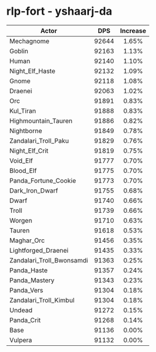 # rlp-fort - yshaarj-da
| Actor | DPS | Increase |
|---|:---:|:---:|
|Mechagnome|92644|1.65%|
|Goblin|92163|1.13%|
|Human|92140|1.10%|
|Night_Elf_Haste|92132|1.09%|
|Gnome|92118|1.08%|
|Draenei|92063|1.02%|
|Orc|91891|0.83%|
|Kul_Tiran|91888|0.83%|
|Highmountain_Tauren|91886|0.82%|
|Nightborne|91849|0.78%|
|Zandalari_Troll_Paku|91829|0.76%|
|Night_Elf_Crit|91819|0.75%|
|Void_Elf|91777|0.70%|
|Blood_Elf|91775|0.70%|
|Panda_Fortune_Cookie|91773|0.70%|
|Dark_Iron_Dwarf|91755|0.68%|
|Dwarf|91740|0.66%|
|Troll|91739|0.66%|
|Worgen|91710|0.63%|
|Tauren|91618|0.53%|
|Maghar_Orc|91456|0.35%|
|Lightforged_Draenei|91435|0.33%|
|Zandalari_Troll_Bwonsamdi|91363|0.25%|
|Panda_Haste|91357|0.24%|
|Panda_Mastery|91343|0.23%|
|Panda_Vers|91304|0.18%|
|Zandalari_Troll_Kimbul|91304|0.18%|
|Undead|91272|0.15%|
|Panda_Crit|91268|0.14%|
|Base|91136|0.00%|
|Vulpera|91132|0.00%|
